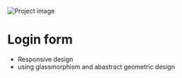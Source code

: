 ![Project image](https://s20.picofile.com/file/8443366426/Screenshot_300_.png "login form ")
# Login form
* Responsive design
* using glassmorphism and abastract geometric design
